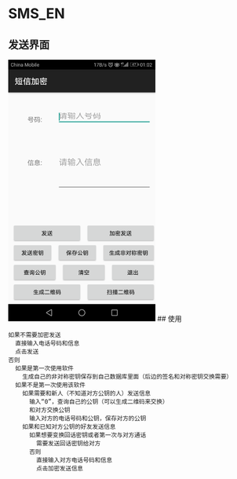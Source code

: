 # SMS_EN
## 发送界面
<img src="send.png" width=300>
## 使用

```
如果不需要加密发送
  直接输入电话号码和信息
  点击发送
否则
  如果是第一次使用软件
    生成自己的非对称密钥保存到自己数据库里面（后边的签名和对称密钥交换需要）
  如果不是第一次使用该软件
    如果需要和新人（不知道对方公钥的人）发送信息
      输入“0”，查询自己的公钥（可以生成二维码来交换）
      和对方交换公钥
      输入对方的电话号码和公钥，保存对方的公钥
    如果和已知对方公钥的好友发送信息
      如果想要变换回话密钥或者第一次与对方通话
        需要发送回话密钥给对方
      否则
        直接输入对方电话号码和信息
        点击加密发送信息
```
 
